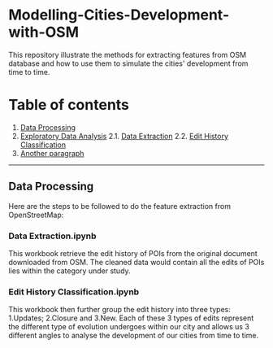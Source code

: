 # Modelling-Cities-Development-with-OSM
This repository illustrate the methods for extracting features from OSM database and how to use them to simulate the cities' development from time to time.

# Table of contents
1. [Data Processing](#data_processing)
2. [Exploratory Data Analysis](#EDA)
    2.1. [Data Extraction](#extract)
    2.2. [Edit History Classification](#classification)
3. [Another paragraph](#paragraph2)


---

## Data Processing <a name="data_processing"></a>
Here are the steps to be followed to do the feature extraction from OpenStreetMap:

### Data Extraction.ipynb <a name="extract"></a>
This workbook retrieve the edit history of POIs from the original document downloaded from OSM. The cleaned data would contain all the edits of POIs lies within the category under study.

### Edit History Classification.ipynb <a name="classification"></a>
This workbook then further group the edit history into three types: 1.Updates; 2.Closure and 3.New. Each of these 3 types of edits represent the different type of evolution undergoes within our city and allows us 3 different angles to analyse the development of our cities from time to time.
